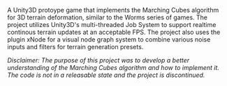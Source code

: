 A Unity3D protoype game that implements the Marching Cubes algorithm for 3D terrain deformation, similar to the Worms series of games. The project utilizes Unity3D's multi-threaded Job System to support realtime continous terrain updates at an acceptable FPS.
The project also uses the plugin xNode for a visual node graph system to combine various noise inputs and filters for terrain generation presets.

*Disclaimer: The purpose of this project was to develop a better understanding of the Marching Cubes algorithm and how to implement it. The code is not in a releasable state and the project is discontinued.*
